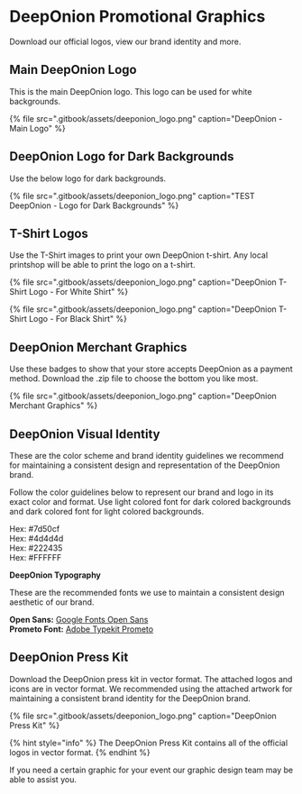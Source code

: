 # DeepOnion Promotional Graphics

Download our official logos, view our brand identity and more.

## Main DeepOnion Logo

This is the main DeepOnion logo. This logo can be used for white backgrounds.

{% file src=".gitbook/assets/deeponion\_logo.png" caption="DeepOnion - Main Logo" %}

## DeepOnion Logo for Dark Backgrounds

Use the below logo for dark backgrounds.

{% file src=".gitbook/assets/deeponion\_logo.png" caption="TEST DeepOnion - Logo for Dark Backgrounds" %}

## T-Shirt Logos

Use the T-Shirt images to print your own DeepOnion t-shirt. Any local printshop will be able to print the logo on a t-shirt.

{% file src=".gitbook/assets/deeponion\_logo.png" caption="DeepOnion T-Shirt Logo - For White Shirt" %}

{% file src=".gitbook/assets/deeponion\_logo.png" caption="DeepOnion T-Shirt Logo - For Black Shirt" %}

## DeepOnion Merchant Graphics

Use these badges to show that your store accepts DeepOnion as a payment method. Download the .zip file to choose the bottom you like most.

{% file src=".gitbook/assets/deeponion\_logo.png" caption="DeepOnion Merchant Graphics" %}

## DeepOnion Visual Identity

These are the color scheme and brand identity guidelines we recommend for maintaining a consistent design and representation of the DeepOnion brand.

Follow the color guidelines below to represent our brand and logo in its exact color and format. Use light colored font for dark colored backgrounds and dark colored font for light colored backgrounds.

Hex: \#7d50cf  
Hex: \#4d4d4d  
Hex: \#222435  
Hex: \#FFFFFF

**DeepOnion Typography**

These are the recommended fonts we use to maintain a consistent design aesthetic of our brand.

**Open Sans:** [Google Fonts Open Sans](https://fonts.google.com/specimen/Open+Sans?selection.family=Open+Sans)  
**Prometo Font:** [Adobe Typekit Prometo](https://typekit.com/fonts/prometo)

## DeepOnion Press Kit

Download the DeepOnion press kit in vector format. The attached logos and icons are in vector format. We recommended using the attached artwork for maintaining a consistent brand identity for the DeepOnion brand.

{% file src=".gitbook/assets/deeponion\_logo.png" caption="DeepOnion Press Kit" %}

{% hint style="info" %}
The DeepOnion Press Kit contains all of the official logos in vector format.
{% endhint %}

If you need a certain graphic for your event our graphic design team may be able to assist you. 
